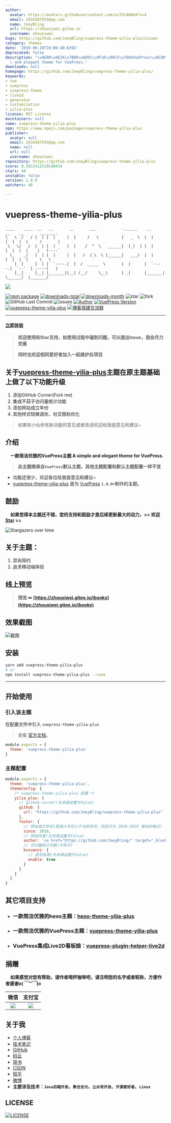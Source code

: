 ```yaml
---
author:
  avatar: https://avatars.githubusercontent.com/u/25240064?v=4
  email: 2434387555@qq.com
  name: JoeyBling
  url: https://zhousiwei.gitee.io
  username: zhousiwei
bugs: https://github.com/JoeyBling/vuepress-theme-yilia-plus/issues
category: themes
date: '2019-09-20T10:06:40.639Z'
deprecated: false
description: "\u4E00\u4E2A\u7B80\u6D01\u4F18\u96C5\u7684VuePress\u4E3B\u9898 A simple\
  \ and elegant theme for VuePress."
downloads: null
homepage: https://github.com/JoeyBling/vuepress-theme-yilia-plus/
keywords:
- vue
- vuepress
- vuepress-theme
- live2d
- generator
- customization
- yilia-plus
license: MIT License
maintainers: null
name: vuepress-theme-yilia-plus
npm: https://www.npmjs.com/package/vuepress-theme-yilia-plus
publisher:
  avatar: null
  email: 2434387555@qq.com
  name: null
  url: null
  username: zhousiwei
repository: https://github.com/JoeyBling/vuepress-theme-yilia-plus
score: 0.3922412519148434
stars: 48
unstable: false
version: 1.0.0
watchers: 48

---
```


# vuepress-theme-yilia-plus

```
____    ____  __   __       __       ___           .______    __       __    __       _______.
\   \  /   / |  | |  |     |  |     /   \          |   _  \  |  |     |  |  |  |     /       |
 \   \/   /  |  | |  |     |  |    /  ^  \   ______|  |_)  | |  |     |  |  |  |    |   (----`
  \_    _/   |  | |  |     |  |   /  /_\  \ |______|   ___/  |  |     |  |  |  |     \   \
    |  |     |  | |  `----.|  |  /  _____  \       |  |      |  `----.|  `--'  | .----)   |
    |__|     |__| |_______||__| /__/     \__\      | _|      |_______| \______/  |_______/
```


![](https://nodei.co/npm/vuepress-theme-yilia-plus.png?downloads=true&downloadRank=true&stars=true)

[![npm package](https://img.shields.io/npm/v/vuepress-theme-yilia-plus.svg?label=vuepress-theme-yilia-plus)](https://www.npmjs.com/package/vuepress-theme-yilia-plus)
[![downloads-total](https://img.shields.io/npm/dt/vuepress-theme-yilia-plus.svg)](https://www.npmjs.com/package/vuepress-theme-yilia-plus)
[![downloads-month](https://img.shields.io/npm/dm/vuepress-theme-yilia-plus.svg)](https://www.npmjs.com/package/vuepress-theme-yilia-plus)
![star](https://img.shields.io/github/stars/JoeyBling/vuepress-theme-yilia-plus "star")
![fork](https://img.shields.io/github/forks/JoeyBling/vuepress-theme-yilia-plus "fork")
![GitHub Last Commit](https://img.shields.io/github/last-commit/JoeyBling/vuepress-theme-yilia-plus.svg?label=commits "GitHub Last Commit")
![issues](https://img.shields.io/github/issues/JoeyBling/vuepress-theme-yilia-plus "issues")
[![Author](https://img.shields.io/badge/Author-JoeyBling-red.svg "Author")](https://zhousiwei.gitee.io "Author")
[![VuePress Version](https://img.shields.io/badge/VuePress-%3E%3D%201.0.0-blue.svg)](https://v1.vuepress.vuejs.org/zh/)
[![vuepress-theme-yilia-plus](https://img.shields.io/badge/Theme-Yilia_Plus-red.svg "vuepress-theme-yilia-plus")](https://github.com/JoeyBling/vuepress-theme-yilia-plus)
[![博客搭建交流群](https://img.shields.io/badge/QQ群-422625065-red.svg "博客搭建交流群")](https://jq.qq.com/?_wv=1027&k=58Ypj9z "博客搭建交流群")

------------------

#### [立即体验](#开始使用)

> **欢迎使用和Star支持，如使用过程中碰到问题，可以提出Issue，我会尽力完善**

> **同时也欢迎相同爱好者加入一起维护此项目**

## 关于[vuepress-theme-yilia-plus](https://github.com/JoeyBling/vuepress-theme-yilia-plus)主题在原主题基础上做了以下功能升级
1. 添加GitHub Corner(Fork me)
2. 集成不蒜子访问量统计功能
3. 添加网站成立年份
4. 其他样式轻微调优、社交图标优化

> 如果有小伙伴有新功能的意见或者改进欢迎给我提意见和建议~


## 介绍
&#160;&#160;&#160;&#160;**一款简洁优雅的VuePress主题 A simple and elegant theme for VuePress.**
> **此主题继承自`VuePress`默认主题，其他主题配置和默认主题配置一样不变**

- 功能还很少，欢迎各位给我提意见和建议~
- [vuepress-theme-yilia-plus](https://github.com/JoeyBling/vuepress-theme-yilia-plus) 是为 [VuePress](https://v1.vuepress.vuejs.org/zh/) `1.0.0+`制作的主题。

## 鼓励

&#160;&#160;&#160;&#160;**如果觉得本主题还不错，您的支持和鼓励才是后续更新最大的动力，== 欢迎 [Star](https://github.com/JoeyBling/vuepress-theme-yilia-plus/stargazers) ==**

![Stargazers over time](https://starchart.cc/JoeyBling/vuepress-theme-yilia-plus.svg)

## 关于主题：
1. 崇尚简约
2. 追求移动端体验

## 线上预览

> **预览 ➡️ [https://zhousiwei.gitee.io/ibooks](https://zhousiwei.gitee.io/ibooks)**

## 效果截图

![截图](./examples/images/web_mini.png)


## 安装

```bash
yarn add vuepress-theme-yilia-plus
# or
npm install vuepress-theme-yilia-plus --save
```

------------

## 开始使用
### 引入该主题
在配置文件中引入 `vuepress-theme-yilia-plus`

> 查看 [官方文档](https://v1.vuepress.vuejs.org/zh/theme/using-a-theme.html)。

```javascript
module.exports = {
  theme: 'vuepress-theme-yilia-plus'
}
```

### 主题配置

```javascript
module.exports = {
  theme: 'vuepress-theme-yilia-plus',
  themeConfig: {
    /* vuepress-theme-yilia-plus 配置 */
    yilia_plus: {
      // github-corner(关闭请设置为false)
      github: {
        url: "https://github.com/JoeyBling/vuepress-theme-yilia-plus"
      },
      footer: {
        // 网站成立年份(若填入年份小于当前年份，则显示为 2018-2019 类似的格式)
        since: 2018,
        // 网站作者(关闭请设置为false)
        author: '<a href="https://github.com/JoeyBling/" target="_blank">試毅-思伟</a>',
        // 访问量统计功能(不蒜子)
        busuanzi: {
          // 是否启用(关闭请设置为false)
          enable: true
        }
      }
    }
  }
}
```

## 其它项目支持

- ### 一款简洁优雅的hexo主题：[hexo-theme-yilia-plus](https://github.com/JoeyBling/hexo-theme-yilia-plus)
- ### 一款简洁优雅的VuePress主题：[vuepress-theme-yilia-plus](https://github.com/JoeyBling/vuepress-theme-yilia-plus)
- ### VuePress集成Live2D看板娘：[vuepress-plugin-helper-live2d](https://github.com/JoeyBling/vuepress-plugin-helper-live2d)

## 捐赠
&#160;&#160;&#160;&#160;**如果感觉对您有帮助，请作者喝杯咖啡吧，请注明您的名字或者昵称，方便作者感谢o(*￣︶￣*)o**

| 微信 | 支付宝 |
| :---: | :---: |
| ![](./examples/images/weixin.png) | ![](./examples/images/alipay.jpeg) |

## 关于我
- [个人博客](https://zhousiwei.gitee.io/)
- [技术笔记](https://zhousiwei.gitee.io/ibooks/)
- [GitHub](https://github.com/JoeyBling)
- [码云](https://gitee.com/zhousiwei)
- [简书](https://www.jianshu.com/u/02cbf31a043a)
- [CSDN](https://blog.csdn.net/qq_30930805)
- [知乎](https://www.zhihu.com/people/joeybling)
- [微博](http://weibo.com/jayinfo)
- **主要涉及技术：`Java后端开发`、`聚合支付`、`公众号开发`、`开源爱好者`、`Linux`**

## LICENSE
[![LICENSE](https://img.shields.io/github/license/JoeyBling/vuepress-theme-yilia-plus "LICENSE")](https://github.com/JoeyBling/vuepress-theme-yilia-plus/blob/master/LICENSE "LICENSE")
